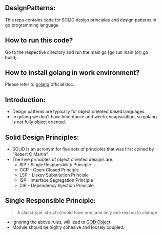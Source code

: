 ## DesignPatterns:
This repo contains code for SOLID design principles and design patterns in go programming language.

## How to run this code?
Go to the respective directory and run the main.go [go run main (or) go build].

## How to install golang in work environment?
Please refer to [golang](https://go.dev/doc/install) official doc.

## Introduction:
* Design patterns are typically for object oriented based languages.
* In golang we don't have Inheritance and week encapsulation, so golang is not fully object oriented.

## Solid Design Principles:
* SOLID is an acronym for five sets of principles that was first coined by "Robert C Martin"
* The Five principles of object oriented designs are:
  * SIP - Single Responsibility Principle
  * OCP - Open-Closed Principle
  * LSP - Liskov Substitution Principle
  * ISP - Interface Segregation Principle
  * DIP - Dependency Injection Principle

## Single Responsible Principle:
> A class(type: struct) should have one, and only one reason to change.
* Ignoring the above rules, will lead to [GOD Object](https://medium.com/@carlos.ariel.mamani/the-god-object-or-god-class-anti-pattern-bfb8c15eb513) 
* Module should be highly cohesive and loosely coupled.
